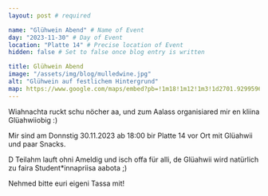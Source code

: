 ```yaml
---
layout: post # required

name: "Glühwein Abend" # Name of Event
day: "2023-11-30" # Day of Event
location: "Platte 14" # Precise location of Event
hidden: false # Set to false once blog entry is written

title: Glühwein Abend
image: "/assets/img/blog/mulledwine.jpg"
alt: "Glühwein auf festlichem Hintergrund"
map: https://www.google.com/maps/embed?pb=!1m18!1m12!1m3!1d2701.929959664215!2d8.549919712497541!3d47.374285471049134!2m3!1f0!2f0!3f0!3m2!1i1024!2i768!4f13.1!3m3!1m2!1s0x479aa0afa2e095ff%3A0x338ee642dafad5f3!2sCafeteria%20UZH!5e0!3m2!1sen!2sch!4v1701095374207!5m2!1sen!2sch"
---
```


Wiahnachta ruckt schu nöcher aa, und zum Aalass organisiared mir en kliina Glüahwiiobig :)

Mir sind am Donnstig 30.11.2023 ab 18:00 bir Platte 14 vor Ort mit Glüahwii und paar Snacks.

D Teilahm lauft ohni Ameldig und isch offa für alli, de Glüahwii wird natürlich zu faira Student*innapriisa aabota ;)

Nehmed bitte euri eigeni Tassa mit!